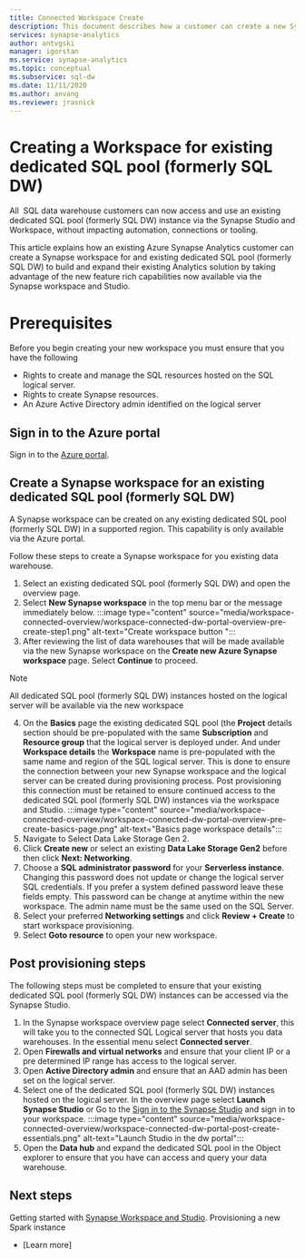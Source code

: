```yaml
---
title: Connected Workspace Create
description: This document describes how a customer can create a new Synapse Workspace and access their existing SQL DW standalone instance from the Workspace.   
services: synapse-analytics
author: antvgski
manager: igorstan
ms.service: synapse-analytics
ms.topic: conceptual
ms.subservice: sql-dw 
ms.date: 11/11/2020
ms.author: anvang
ms.reviewer: jrasnick
---
```


# Creating a Workspace for existing dedicated SQL pool (formerly SQL DW)

All  SQL data warehouse customers can now access and use an existing dedicated SQL pool (formerly SQL DW) instance via the Synapse Studio and Workspace, without impacting automation, connections or tooling. 

This article explains how an existing Azure Synapse Analytics customer can create a Synapse workspace for and existing dedicated SQL pool (formerly SQL DW) to build and expand their existing Analytics solution by taking advantage of the new feature rich capabilities now available via the Synapse workspace and Studio.   

# Prerequisites
Before you begin creating your new workspace you must ensure that you have the following
- Rights to create and manage the SQL resources hosted on the SQL logical server.
- Rights to create Synapse resources.
- An Azure Active Directory admin identified on the logical server

## Sign in to the Azure portal

Sign in to the [Azure portal](https://portal.azure.com/).

## Create a Synapse workspace for an existing dedicated SQL pool (formerly SQL DW)

A Synapse workspace can be created on any existing dedicated SQL pool (formerly SQL DW) in a supported region. This capability is only available via the Azure portal.

Follow these steps to create a Synapse workspace for you existing data warehouse.
1. Select an existing dedicated SQL pool (formerly SQL DW) and open the overview page.
2. Select **New Synapse workspace** in the top menu bar or the message immediately below.
:::image type="content" source="media/workspace-connected-overview/workspace-connected-dw-portal-overview-pre-create-step1.png" alt-text="Create workspace button ":::
3. After reviewing the list of data warehouses that will be made available via the new Synapse workspace on the **Create new Azure Synapse workspace** page. Select **Continue** to proceed.
> [!NOTE]
> All dedicated SQL pool (formerly SQL DW) instances hosted on the logical server will be available via the new workspace 
4. On the **Basics** page the existing dedicated SQL pool (the **Project** details section should be pre-populated with the same **Subscription** and **Resource group** that the logical server is deployed under. And under **Workspace details** the **Workspace** name is pre-populated with the same name and region of the SQL logical server. This is done to ensure the connection between your new Synapse workspace and the logical server can be created during provisioning process. Post provisioning this connection must be retained to ensure continued access to the dedicated SQL pool (formerly SQL DW) instances via the workspace and Studio.
:::image type="content" source="media/workspace-connected-overview/workspace-connected-dw-portal-overview-pre-create-basics-page.png" alt-text="Basics page workspace details":::
5. Navigate to Select Data Lake Storage Gen 2.
6. Click **Create new** or select an existing **Data Lake Storage Gen2** before then click **Next: Networking**.
7. Choose a **SQL administrator password** for your **Serverless instance**. Changing this password does not update or change the logical server SQL credentials. If you prefer a system defined password leave these fields empty. This password can be change at anytime within the new workspace. The admin name must be the same used on the SQL Server.
8. Select your preferred **Networking settings** and click **Review + Create** to start workspace provisioning.
9. Select **Goto resource** to open your new workspace.

## Post provisioning steps
The following steps must be completed to ensure that your existing dedicated SQL pool (formerly SQL DW) instances can be accessed via the Synapse Studio.
1. In the Synapse workspace overview page select **Connected server**, this will take you to the connected SQL Logical server that hosts you data warehouses. In the essential menu select **Connected server**.
2. Open **Firewalls and virtual networks** and ensure that your client IP or a pre determined IP range has access to the logical server.
3. Open **Active Directory admin** and ensure that an AAD admin has been set on the logical server.
4. Select one of the dedicated SQL pool (formerly SQL DW) instances hosted on the logical server. In the overview page select **Launch Synapse Studio** or Go to the [Sign in to the Synapse Studio](https://web.azuresynapse.net) and sign in to your workspace.
:::image type="content" source="media/workspace-connected-overview/workspace-connected-dw-portal-post-create-essentials.png" alt-text="Launch Studio in the dw portal":::
5. Open the **Data hub** and expand the dedicated SQL pool in the Object explorer to ensure that you have can access and query your data warehouse.

## Next steps

Getting started with [Synapse Workspace and Studio](../get-started.md).
Provisioning a new Spark instance


- [Learn more]